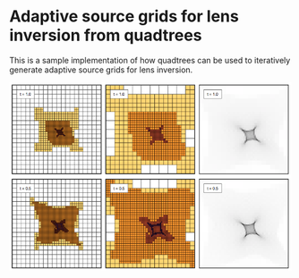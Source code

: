 Adaptive source grids for lens inversion from quadtrees
=======================================================

This is a sample implementation of how quadtrees can be
used to iteratively generate adaptive source grids for
lens inversion.

![Adaptive source grids from quadtrees](quadtree.png)
